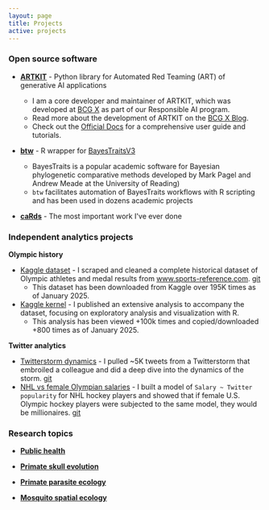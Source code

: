 ```yaml
---
layout: page
title: Projects
active: projects
---
```


### Open source software

- [**ARTKIT**](https://github.com/BCG-X-Official/artkit) - Python library for Automated Red Teaming (ART) of generative AI applications
    - I am a core developer and maintainer of ARTKIT, which was developed at [BCG X](https://www.bcg.com/x/) as part of our Responsible AI program.
    - Read more about the development of ARTKIT on the [BCG X Blog](https://www.bcg.com/x/the-multiplier/scale-genai-responsibly-and-confidently-with-human-automated-testing-and-evaluation).
    - Check out the [Official Docs](https://bcg-x-official.github.io/artkit/user_guide/index.html) for a comprehensive user guide and tutorials.

- [**btw**](/projects/btw) - R wrapper for <a target="_blank" href="[http://www.evolution.rdg.ac.uk/BayesTraits.html](http://www.evolution.reading.ac.uk/BayesTraitsV4.1.3/BayesTraitsV4.1.3.html)">BayesTraitsV3</a>
    - BayesTraits is a popular academic software for Bayesian phylogenetic comparative methods developed by Mark Pagel and Andrew Meade at the University of Reading)
    - `btw` facilitates automation of BayesTraits workflows with R scripting and has been used in dozens academic projects

- [**caRds**](/projects/caRds) - The most important work I've ever done

### Independent analytics projects

**Olympic history**

- [Kaggle dataset](https://www.kaggle.com/heesoo37/120-years-of-olympic-history-athletes-and-results) - I scraped and cleaned a complete historical dataset of Olympic athletes and medal results from www.sports-reference.com.  [git](https://github.com/rgriff23/Olympic_history)
    - This dataset has been downloaded from Kaggle over 195K times as of January 2025.
- [Kaggle kernel](https://www.kaggle.com/heesoo37/olympic-history-data-a-thorough-analysis) - I published an extensive analysis to accompany the dataset, focusing on exploratory analysis and visualization with R.
    - This analysis has been viewed +100k times and copied/downloaded +800 times as of January 2025.

**Twitter analytics**

- [Twitterstorm dynamics](https://rgriff23.github.io/2017/06/29/Katie-Hinde-Twitterstorm.html) - I pulled ~5K tweets from a Twitterstorm that embroiled a colleague and did a deep dive into the dynamics of the storm. [git](https://github.com/rgriff23/Katie_Hinde_Twitter_storm_text_analysis)
- [NHL vs female Olympian salaries](http://www.randigriffin.com/2017/05/01/USWNT-NHL-Twitter-popularity.html) - I built a model of `Salary ~ Twitter popularity` for NHL hockey players and showed that if female U.S. Olympic hockey players were subjected to the same model, they would be millionaires. [git](https://github.com/rgriff23/NHL_on_twitter)

### Research topics

- [**Public health**](/projects/public_health)

- [**Primate skull evolution**](/projects/skull)

- [**Primate parasite ecology**](/projects/gelada)

- [**Mosquito spatial ecology**](/projects/mosquito)

